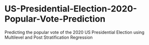 # US-Presidential-Election-2020-Popular-Vote-Prediction
Predicting the popular vote of the 2020 US Presidential Election using Multilevel and Post Stratification Regression

